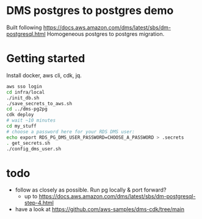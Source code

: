 # DMS postgres to postgres demo

Built following https://docs.aws.amazon.com/dms/latest/sbs/dm-postgresql.html
Homogeneous postgres to postgres migration.

# Getting started
Install docker, aws cli, cdk, jq.

```sh
aws sso login
cd infra/local
./init_db.sh
./save_secrets_to_aws.sh
cd ../dms-pg2pg
cdk deploy
# wait ~10 minutes
cd my_stuff
# choose a password here for your RDS DMS user:
echo export RDS_PG_DMS_USER_PASSWORD=CHOOSE_A_PASSWORD > .secrets
. get_secrets.sh
./config_dms_user.sh
```

# todo
- follow as closely as possible. Run pg locally & port forward?
    - up to https://docs.aws.amazon.com/dms/latest/sbs/dm-postgresql-step-4.html
- have a look at https://github.com/aws-samples/dms-cdk/tree/main
